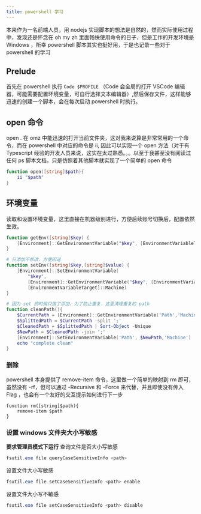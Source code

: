 ```yaml
---
title: powershell 学习
---
```


本来作为一名前端人员，用 nodejs 实现脚本的想法是自然的，然而实际使用过程中，发现还是怀念在 oh my zh 里面畅快使用命令的日子，但是工作的开发环境是 Windows ，所幸 powershell 脚本其实也挺好用，于是也记录一些对于 powershell 的学习 <!-- more -->

## Prelude

首先在 powershell 执行 `Code $PROFILE` （Code 会全局的打开 VSCode 编辑器，可能需要配置环境变量，可自行选择文本编辑器）,然后保存文件，这样能够迅速的创建一个脚本，会在每次启动 powershell 时执行。

## open 命令

open . 在 omz 中能迅速的打开当前文件夹，这对我来说算是非常常用的一个命令，而在 powershell 中对应的命令是 ii, 因此可以实现一个 open 方法（对于有 Typescript 经验的开发人员来说，这实在太过熟悉。。。以至于我甚至没有阅读过任何 ps 脚本文档，只是仿照着其他脚本就实现了一个简单的 open 命令

```powershell
function open([string]$path){
    ii "$path"
}
```

## 环境变量

读取和设置环境变量，这里直接在机器级别进行，方便后续账号切换后，配置依然生效。

```powershell
function getEnv([string]$key) {
    [Environment]::GetEnvironmentVariable("$key", [EnvironmentVariableTarget]::Machine)
}

# 只添加不修改，方便回退
function setEnv([string]$key,[string]$value) {
    [Environment]::SetEnvironmentVariable(
        "$key",
        [Environment]::GetEnvironmentVariable("$key", [EnvironmentVariableTarget]::Machine) + ";$value",
        [EnvironmentVariableTarget]::Machine)
}

# 因为 set 的时候只做了添加，为了防止重复，这里清理重复的 path
function cleanPath(){
    $CurrentPath = [Environment]::GetEnvironmentVariable('Path','Machine')
    $SplittedPath = $CurrentPath -split ';'
    $CleanedPath = $SplittedPath | Sort-Object -Unique
    $NewPath = $CleanedPath -join ';'
    [Environment]::SetEnvironmentVariable('Path', $NewPath,'Machine')
    echo "complete clean"
}
```

### 删除

powershell 本身提供了 remove-item 命令，这里做一个简单的映射到 rm 即可，虽然没有 -rf，但可以通过 -Recursive 和 -Force 来代替，并且即使没有传入 Flag ，也会有一个友好的交互提示如何进行下一步

```
function rm([string]$path){
    remove-item $path
}
```

### 设置 windows 文件夹大小写敏感
**要求管理员模式下运行**
查询文件是否大小写敏感
```powershell
fsutil.exe file queryCaseSensitiveInfo <path>

```

设置文件大小写敏感
```powershell
fsutil.exe file setCaseSensitiveInfo <path> enable
```

设置文件大小写不敏感
```powershell
fsutil.exe file setCaseSensitiveInfo <path> disable
```

